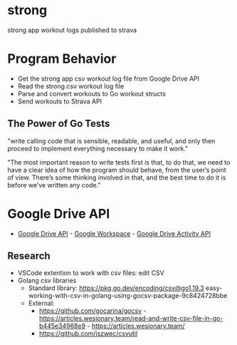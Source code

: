 # strong
strong app workout logs published to strava

# Program Behavior
- Get the strong app csv workout log file from Google Drive API
- Read the strong.csv workout log file
- Parse and convert workouts to Go workout structs
- Send workouts to Strava API

## The Power of Go Tests

"write calling code that is sensible, readable, and useful, and only then proceed to implement everything necessary to make it work."

"The most important reason to write tests first is that, to do that, we need to have a clear idea of how the program should behave, from the user’s point of view. There’s some thinking involved in that, and the best time to do it is before we’ve written any code."


# Google Drive API
- [Google Drive API](https://developers.google.com/drive/api) - [Google Workspace](https://developers.google.com/workspace/guides/get-started) - [Google Drive Activity API](https://developers.google.com/drive/activity/v2)


## Research
- VSCode extention to work with csv files: edit CSV
- Golang csv libraries
    - Standard library: https://pkg.go.dev/encoding/csv@go1.19.3
easy-working-with-csv-in-golang-using-gocsv-package-9c8424728bbe
    - External:
        - https://github.com/gocarina/gocsv
                - https://articles.wesionary.team/read-and-write-csv-file-in-go-b445e34968e9
                - https://articles.wesionary.team/
        - https://github.com/jszwec/csvutil

